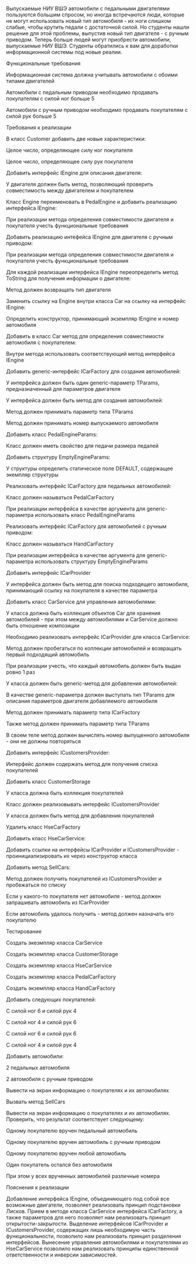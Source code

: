 Выпускаемые НИУ ВШЭ автомобили с педальными двигателями пользуются большим спросом, но иногда встречаются люди, которые не могут использовать новый тип автомобиля - их ноги слишком слабые, чтобы крутить педали с достаточной силой. Но студенты нашли решение для этой проблемы, выпустив новый тип двигателя - с ручным приводом. Теперь больше людей могут приобрести автомобили, выпускаемые НИУ ВШЭ. Студенты обратились к вам для доработки информационной системы под новые реалии.

Функциональные требования

Информационная система должна учитывать автомобили с обоими типами двигателей

Автомобили с педальным приводом необходимо продавать покупателям с силой ног больше 5

Автомобили с ручным приводом необходимо продавать покупателям с силой рук больше 5

Требования к реализации

В класс Customer добавить две новые характеристики:

Целое число, определяющее силу ног покупателя

Целое число, определяющее силу рук покупателя

Добавить интерфейс IEngine для описания двигателя:

У двигателя должен быть метод, позволяющий проверить совместимость между двигателем и покупателем

Класс Engine переименовать в PedalEngine и добавить реализацию интерфейса IEngine:

При реализации метода определения совместимости двигателя и покупателя учесть функциональные требования

Добавить реализацию интефейса IEngine для двигателя с ручным приводом:

При реализации метода определения совместимости двигателя и покупателя учесть функциональные требования

Для каждой реализации интерфейса IEngine переопределить метод ToString для получения информации о двигателе:

Метод должен возвращать тип двигателя

Заменить ссылку на Engine внутри класса Car на ссылку на интерфейс IEngine:

Определить конструктор, принимающий экземпляр IEngine и номер автомобиля

Добавить в класс Car метод для определения совместимости автомобиля с покупателем:

Внутри метода использовать соответствующий метод интерфейса IEngine

Добавить generic-интерфейс ICarFactory для создания автомобилей:

У интерфейса должен быть один generic-параметр TParams, предназначенный для параметров двигателя

У интерфейса должен быть метод для создания автомобилей:

Метод должен принимать параметр типа TParams

Метод должен принимать номер выпускаемого автомобиля

Добавить класс PedalEngineParams:

Класс должен иметь свойство для педачи размера педалей

Добавить структуру EmptyEngineParams:

У структуры определить статическое поле DEFAULT, содержащее экемпляр структуры

Реализовать интерфейс ICarFactory для педальных автомобилей:

Класс должен называться PedalCarFactory

При реализации интерфейса в качестве аргумента для generic-параметра использовать класс PedalEngineParams

Реализовать интерфейс ICarFactory для автомобилей с ручным приводом:

Класс должен называться HandCarFactory

При реализации интерфейса в качестве аргумента для generic-параметра использовать структуру EmptyEngineParams

Добавить интерфейс ICarProvider

У интерфейса должен быть метод для поиска подходящего автомобиля, принимающий ссылку на покупателя в качестве параметра

Добавить класс CarService для управления автомобилями:

У класса должна быть коллекция объектов Car для хранения автомобилей - при этом между автомобилями и CarService должно быть отношение композиции

Необходимо реализовать интерфейс ICarProvider для класса CarService:

Метод должен пробегаться по коллекции автомобилей и возвращать первый подходящий автомобиль

При реализации учесть, что каждый автомобиль должен быть выдан ровно 1 раз

У класса должен быть generic-метод для добавления автомобилей:

В качестве generic-параметра должен выступать тип TParams для описания параметров двигателя добавляемого автомобиля

Метод должен принимать параметр типа ICarFactory

Также метод должен принимать параметр типа TParams

В своем теле метод должен вычислять номер выпущенного автомобиля - они не должны повторяться

Добавить интерфейс ICustomersProvider:

Интерфейс должен содержать метод для получения списка покупателей

Добавить класс CustomerStorage

У класса должна быть коллекция покупателей

Класс должен реализовывать интерфейс ICustomersProvider

У класса должен быть метод для добавления покупателей

Удалить класс HseCarFactory

Добавить класс HseCarService:

Добавить ссылки на интерфейсы ICarProvider и ICustomersProvider - проинициализировать их через конструктор класса

Добавить метод SellCars:

Метод должен получить покупателей из ICustomersProvider и пробежаться по списку

Если у какого-то покупателя нет автомобиля - метод должен запрашивать автомобиль из ICarProvider

Если автомобиль удалось получить - метод должен назначать его покупателю

Тестирование

Создать экезмпляр класса CarService

Создать экземпляр класса CustomerStorage

Создать экземпляр класса HseCarService

Создать экземпляр класса PedalCarFactory

Создать экземпляр класса HandCarFactory

Добавить следующих покупателей:

С силой ног 6 и силой рук 4

С силой ног 4 и силой рук 6

С силой ног 6 и силой рук 6

С силой ног 4 и силой рук 4

Добавить автомобили:

2 педальных автомобиля

2 автомобиля с ручным приводом

Вывести на экран информацию о покупателях и их автомобилях

Вызвать метод SellCars

Вывести на экран информацию о покупателях и их автомобилях. Проверить, что результат соответствует следующему:

Одному покупателю вручен педальный автомобиль

Одному покупателю вручен автомобиль с ручным приводом

Одному покупателю вручен любой автомобиль


Один покупатель остался без автомобиля

При этом у всех врученных автомобилей различные номера

Пояснения к реализации

Добавление интерфейса IEngine, объединяющего под собой все возможные двигатели, позволяет реализовать принцип подстановки Лисков. Прием в методе класса CarService 
интерфейса ICarFactory, а также параметров для него позволяет нам реализовать принцип открытости-закрытости. Выделение интерфейсов ICarProvider и ICustomersProvider, содержащих лишь необходимую часть функциональности, позволило нам реализовать принцип разделения интерфейсов. Вынесение управления автомобилями и покупателями из HseCarService позволило нам реализовать принципы единственной ответственности и инверсии зависимостей.
